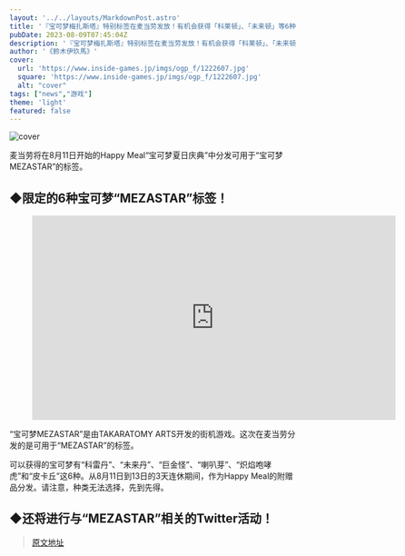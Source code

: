 ```yaml
---
layout: '../../layouts/MarkdownPost.astro'
title: '『宝可梦梅扎斯塔』特别标签在麦当劳发放！有机会获得「科莱顿」、「未来顿」等6种标签'
pubDate: 2023-08-09T07:45:04Z
description: '『宝可梦梅扎斯塔』特别标签在麦当劳发放！有机会获得「科莱顿」、「未来顿」等6种标签'
author: '《鈴木伊玖馬》'
cover:
  url: 'https://www.inside-games.jp/imgs/ogp_f/1222607.jpg'
  square: 'https://www.inside-games.jp/imgs/ogp_f/1222607.jpg'
  alt: "cover"
tags: ["news","游戏"]
theme: 'light'
featured: false
---
```


![cover](https://www.inside-games.jp/imgs/ogp_f/1222607.jpg)

<figure class="ctms-editor-twitter"><blockquote class="twitter-tweet" data-conversation=""><a href="https://twitter.com/McDonaldsJapan/status/1689169640725864448"></a></blockquote><script async="" charset="utf-8" src="https://platform.twitter.com/widgets.js"></script></figure><p>麦当劳将在8月11日开始的Happy Meal“宝可梦夏日庆典”中分发可用于“宝可梦MEZASTAR”的标签。</p><h2>◆限定的6种宝可梦“MEZASTAR”标签！</h2><figure class="ctms-editor-youtube"><iframe src="https://www.youtube.com/embed/QOPiwujO0R4?rel=0" width="640" height="360" max-width="100%" frameborder="0" allow="accelerometer; autoplay; encrypted-media; gyroscope; picture-in-picture" allowfullscreen=""></iframe></figure><p>“宝可梦MEZASTAR”是由TAKARATOMY ARTS开发的街机游戏。这次在麦当劳分发的是可用于“MEZASTAR”的标签。</p><p>可以获得的宝可梦有“科雷丹”、“未来丹”、“巨金怪”、“喇叭芽”、“炽焰咆哮虎”和“皮卡丘”这6种。从8月11日到13日的3天连休期间，作为Happy Meal的附赠品分发。请注意，种类无法选择，先到先得。</p><h2>◆还将进行与“MEZASTAR”相关的Twitter活动！</h2>

>[原文地址](https://www.inside-games.jp/article/2023/08/09/147743.html)  